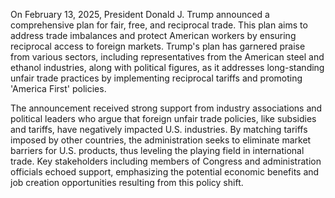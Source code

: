 On February 13, 2025, President Donald J. Trump announced a comprehensive plan for fair, free, and reciprocal trade. This plan aims to address trade imbalances and protect American workers by ensuring reciprocal access to foreign markets. Trump's plan has garnered praise from various sectors, including representatives from the American steel and ethanol industries, along with political figures, as it addresses long-standing unfair trade practices by implementing reciprocal tariffs and promoting 'America First' policies. 

The announcement received strong support from industry associations and political leaders who argue that foreign unfair trade policies, like subsidies and tariffs, have negatively impacted U.S. industries. By matching tariffs imposed by other countries, the administration seeks to eliminate market barriers for U.S. products, thus leveling the playing field in international trade. Key stakeholders including members of Congress and administration officials echoed support, emphasizing the potential economic benefits and job creation opportunities resulting from this policy shift.